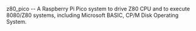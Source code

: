 z80_pico -- A Raspberry Pi Pico system to drive Z80 CPU and to execute 8080/Z80 systems, including Microsoft BASIC, CP/M Disk Operating System.
